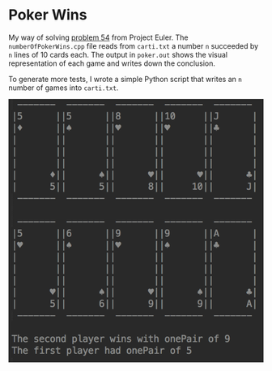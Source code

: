 # Poker Wins

My way of solving [problem 54](https://projecteuler.net/problem=54) from Project Euler. The `numberOfPokerWins.cpp` file reads from `carti.txt` 
a number `n` succeeded by `n` lines of 10 cards each. The output in `poker.out` shows the visual representation of each
game and writes down the conclusion. 

To generate more tests, I wrote a simple Python script that writes an `n` number of games into `carti.txt`.

![Alt text](hand.png?raw=true)
